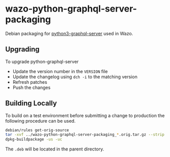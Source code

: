 # wazo-python-graphql-server-packaging

Debian packaging for [python3-graphql-server](https://github.com/graphql-python/graphql-server/) used in Wazo.

## Upgrading

To upgrade python-graphql-server

* Update the version number in the `VERSION` file
* Update the changelog using `dch -i` to the matching version
* Refresh patches
* Push the changes

## Building Locally

To build on a test environment before submitting a change to production the following procedure can be used.

```sh
debian/rules get-orig-source
tar -xvf ../wazo-python-graphql-server-packaging_*.orig.tar.gz --strip 1
dpkg-buildpackage -us -uc
```
The `.deb` will be located in the parent directory.

